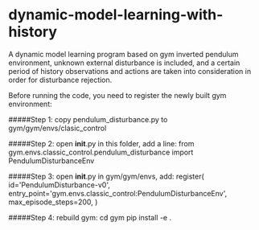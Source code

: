 # dynamic-model-learning-with-history
A dynamic model learning program based on gym inverted pendulum environment, unknown external disturbance is included, and a certain period of history observations and actions are taken into consideration in order for disturbance rejection.

Before running the code, you need to register the newly built gym environment:

#####Step 1:
copy pendulum_disturbance.py to gym/gym/envs/clasic_control

#####Step 2:
open __init__.py in this folder, add a line:
        from gym.envs.classic_control.pendulum_disturbance import PendulumDisturbanceEnv

#####Step 3:
open __init__.py in gym/gym/envs, add:
        register(
        id='PendulumDisturbance-v0',
        entry_point='gym.envs.classic_control:PendulumDisturbanceEnv',
        max_episode_steps=200,
        )

#####Step 4:
rebuild gym: 
        cd gym
        pip install -e .
